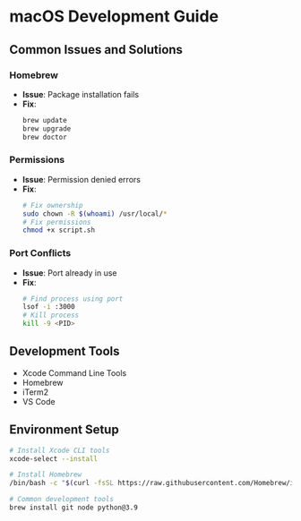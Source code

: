 # macOS Development Guide

## Common Issues and Solutions

### Homebrew
- **Issue**: Package installation fails
- **Fix**: 
  ```bash
  brew update
  brew upgrade
  brew doctor
  ```

### Permissions
- **Issue**: Permission denied errors
- **Fix**: 
  ```bash
  # Fix ownership
  sudo chown -R $(whoami) /usr/local/*
  # Fix permissions
  chmod +x script.sh
  ```

### Port Conflicts
- **Issue**: Port already in use
- **Fix**: 
  ```bash
  # Find process using port
  lsof -i :3000
  # Kill process
  kill -9 <PID>
  ```

## Development Tools
- Xcode Command Line Tools
- Homebrew
- iTerm2
- VS Code

## Environment Setup
```bash
# Install Xcode CLI tools
xcode-select --install

# Install Homebrew
/bin/bash -c "$(curl -fsSL https://raw.githubusercontent.com/Homebrew/install/HEAD/install.sh)"

# Common development tools
brew install git node python@3.9
``` 
